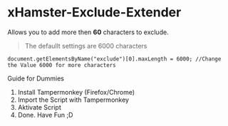 # xHamster-Exclude-Extender

Allows you to add more then **60** characters to exclude.

> The defaullt settings are 6000 characters

    document.getElementsByName("exclude")[0].maxLength = 6000; //Change the Value 6000 for more characters

Guide for Dummies

1. Install Tampermonkey (Firefox/Chrome)
2. Import the Script with Tampermonkey
3. Aktivate Script
4. Done. Have Fun ;D 
